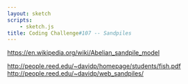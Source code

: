 ```yaml
---
layout: sketch
scripts: 
    - sketch.js
title: Coding Challenge#107 -- Sandpiles
---
```


<https://en.wikipedia.org/wiki/Abelian_sandpile_model>

<http://people.reed.edu/~davidp/homepage/students/fish.pdf>
<http://people.reed.edu/~davidp/web_sandpiles/>